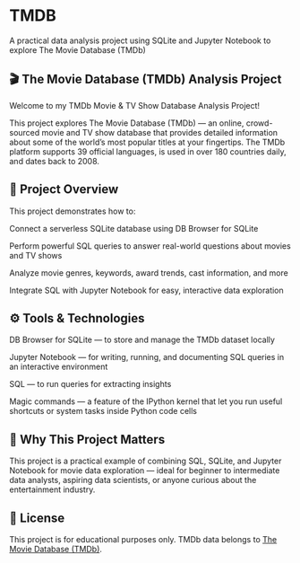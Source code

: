 # TMDB
A practical data analysis project using SQLite and Jupyter Notebook to explore The Movie Database (TMDb)


## 🎬 The Movie Database (TMDb) Analysis Project
Welcome to my TMDb Movie & TV Show Database Analysis Project!

This project explores The Movie Database (TMDb) — an online, crowd-sourced movie and TV show database that provides detailed information about some of the world’s most popular titles at your fingertips. The TMDb platform supports 39 official languages, is used in over 180 countries daily, and dates back to 2008.

## 📌 Project Overview
This project demonstrates how to:

Connect a serverless SQLite database using DB Browser for SQLite

Perform powerful SQL queries to answer real-world questions about movies and TV shows

Analyze movie genres, keywords, award trends, cast information, and more

Integrate SQL with Jupyter Notebook for easy, interactive data exploration

## ⚙️ Tools & Technologies
DB Browser for SQLite — to store and manage the TMDb dataset locally

Jupyter Notebook — for writing, running, and documenting SQL queries in an interactive environment

SQL — to run queries for extracting insights

Magic commands — a feature of the IPython kernel that let you run useful shortcuts or system tasks inside Python code cells

## 🚀 Why This Project Matters
This project is a practical example of combining SQL, SQLite, and Jupyter Notebook for movie data exploration — ideal for beginner to intermediate data analysts, aspiring data scientists, or anyone curious about the entertainment industry.

## 📜 License
This project is for educational purposes only. TMDb data belongs to [The Movie Database (TMDb)](https://www.themoviedb.org/).

